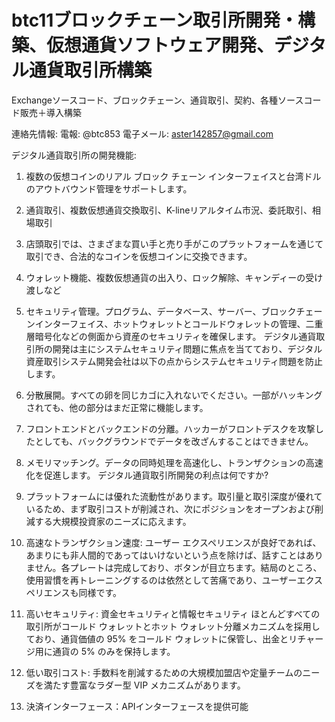 # btc11ブロックチェーン取引所開発・構築、仮想通貨ソフトウェア開発、デジタル通貨取引所構築

Exchangeソースコード、ブロックチェーン、通貨取引、契約、各種ソースコード販売＋導入構築

連絡先情報: 電報: @btc853 電子メール: aster142857@gmail.com

デジタル通貨取引所の開発機能:
1. 複数の仮想コインのリアル ブロック チェーン インターフェイスと台湾ドルのアウトバウンド管理をサポートします。
2. 通貨取引、複数仮想通貨交換取引、K-lineリアルタイム市況、委託取引、相場取引
3. 店頭取引では、さまざまな買い手と売り手がこのプラットフォームを通じて取引でき、合法的なコインを仮想コインに交換できます。
4. ウォレット機能、複数仮想通貨の出入り、ロック解除、キャンディーの受け渡しなど
5. セキュリティ管理。プログラム、データベース、サーバー、ブロックチェーンインターフェイス、ホットウォレットとコールドウォレットの管理、二重層暗号化などの側面から資産のセキュリティを確保します。
デジタル通貨取引所の開発は主にシステムセキュリティ問題に焦点を当てており、デジタル資産取引システム開発会社は以下の点からシステムセキュリティ問題を防止します。

1. 分散展開。すべての卵を同じカゴに入れないでください。一部がハッキングされても、他の部分はまだ正常に機能します。
2. フロントエンドとバックエンドの分離。ハッカーがフロントデスクを攻撃したとしても、バックグラウンドでデータを改ざんすることはできません。
3. メモリマッチング。データの同時処理を高速化し、トランザクションの高速化を促進します。
デジタル通貨取引所開発の利点は何ですか?
1. プラットフォームには優れた流動性があります。取引量と取引深度が優れているため、まず取引コストが削減され、次にポジションをオープンおよび削減する大規模投資家のニーズに応えます。
2. 高速なトランザクション速度: ユーザー エクスペリエンスが良好であれば、あまりにも非人間的であってはいけないという点を除けば、話すことはありません。各プレートは完成しており、ボタンが目立ちます。結局のところ、使用習慣を再トレーニングするのは依然として苦痛であり、ユーザーエクスペリエンスも同様です。
3. 高いセキュリティ: 資金セキュリティと情報セキュリティ ほとんどすべての取引所がコールド ウォレットとホット ウォレット分離メカニズムを採用しており、通貨価値の 95% をコールド ウォレットに保管し、出金とリチャージ用に通貨の 5% のみを保持します。
4. 低い取引コスト: 手数料を削減するための大規模加盟店や定量チームのニーズを満たす豊富なラダー型 VIP メカニズムがあります。
5. 決済インターフェース：APIインターフェースを提供可能
